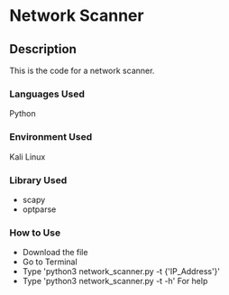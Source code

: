<h1>Network Scanner</h1>

<h2>Description</h2>
<p>This is the code for a network scanner.</p>

<h3>Languages Used</h3>
Python

<h3>Environment Used</h3>
Kali Linux

<h3>Library Used</h3>
<ul>
<li>
scapy
</li>
<li>
optparse
</li>
</ul>

<h3>How to Use</h3>
<ul>
<li>
Download the file
</li>
<li>
Go to Terminal
</li>
<li>
Type 'python3 network_scanner.py -t {'IP_Address'}'
</li>
<li>
Type 'python3 network_scanner.py -t -h' For help
</li>
</ul>

